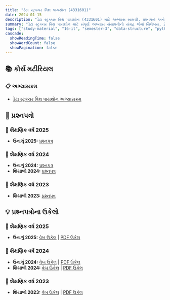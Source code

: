 ```yaml
---
title: "ડેટા સ્ટ્રક્ચર વિથ પાયથોન (4331601)"
date: 2024-01-15
description: "ડેટા સ્ટ્રક્ચર વિથ પાયથોન (4331601) માટે અભ્યાસ સામગ્રી, પ્રશ્નપત્રો અને ઉકેલો - ઇન્ફોર્મેશન ટેકનોલોજી, સેમેસ્ટર 3"
summary: "ડેટા સ્ટ્રક્ચર વિથ પાયથોન માટે સંપૂર્ણ અભ્યાસ સંસાધનોનો સંગ્રહ જેમાં સિલેબસ, 2023-2025ના પ્રશ્નપત્રો અને વિગતવાર ઉકેલોનો સમાવેશ થાય છે"
tags: ["study-material", "16-it", "semester-3", "data-structure", "python", "4331601"]
cascade:
  showReadingTime: false
  showWordCount: false
  showPagination: false
---
```


## 📚 કોર્સ મટીરિયલ

### 📋 અભ્યાસક્રમ

- [ડેટા સ્ટ્રક્ચર વિથ પાયથોન અભ્યાસક્રમ](4331601.pdf)

## 📝 પ્રશ્નપત્રો

### 📅 શૈક્ષણિક વર્ષ 2025

- **ઉનાળું 2025:** [પ્રશ્નપત્ર](4331601-Summer-2025.pdf)

### 📅 શૈક્ષણિક વર્ષ 2024

- **ઉનાળું 2024:** [પ્રશ્નપત્ર](4331601-Summer-2024.pdf)
- **શિયાળો 2024:** [પ્રશ્નપત્ર](4331601-Winter-2024.pdf)

### 📅 શૈક્ષણિક વર્ષ 2023

- **શિયાળો 2023:** [પ્રશ્નપત્ર](4331601-Winter-2023.pdf)

## 💡 પ્રશ્નપત્રોના ઉકેલો

### 📅 શૈક્ષણિક વર્ષ 2025

- **ઉનાળું 2025:** [વેબ ઉકેલ](4331601-summer-2025-solution) | [PDF ઉકેલ](4331601-summer-2025-solution.gu.pdf)

### 📅 શૈક્ષણિક વર્ષ 2024

- **ઉનાળું 2024:** [વેબ ઉકેલ](4331601-summer-2024-solution) | [PDF ઉકેલ](4331601-summer-2024-solution.gu.pdf)
- **શિયાળો 2024:** [વેબ ઉકેલ](4331601-winter-2024-solution) | [PDF ઉકેલ](4331601-winter-2024-solution.gu.pdf)

### 📅 શૈક્ષણિક વર્ષ 2023

- **શિયાળો 2023:** [વેબ ઉકેલ](4331601-winter-2023-solution) | [PDF ઉકેલ](4331601-winter-2023-solution.gu.pdf)
